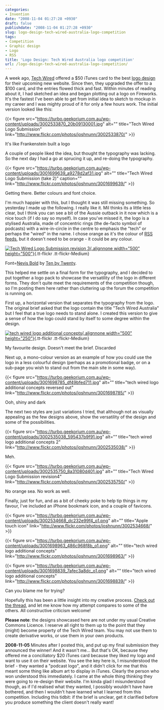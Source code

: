 ```yaml
---
categories:
- Invention
date: "2008-11-04 01:27:28 +0930"
draft: false
publishdate: "2008-11-04 01:27:28 +0930"
slug: logo-design-tech-wired-australia-logo-competition
tags:
- Competition
- Graphic design
- Logo
- RSS
title: 'Logo Design: Tech Wired Australia logo competition'
url: /logo-design-tech-wired-australia-logo-competition/
---
```


A week ago, [Tech Wired](http://techwiredau.com/) offered a $50 iTunes card to the best [logo design](http://en.wikipedia.org/wiki/Logo "Logo") for their upcoming new website. Since then, they upgraded the offer to a $100 card, and the entries flowed thick and fast. Within minutes of reading about it, I had sketched an idea and began plotting out a logo on Fireworks. It's the fastest I've been able to get from initial idea to sketch to mockup in my career and I was mighty proud of it for only a few hours work. The initial version looked like this:

{{< figure src="https://turbo.geekorium.com.au/wp-content/uploads/3002533870_20b09130001.jpg" alt="" title="Tech Wired Logo Submission" link="http://www.flickr.com/photos/joshnunn/3002533870/" >}}

It's like Frankenstein built a logo

A couple of people liked the idea, but thought the typography was lacking. So the next day I had a go at sprucing it up, and re-doing the typography.

{{< figure src="https://turbo.geekorium.com.au/wp-content/uploads/3001699639_a9278d2af31.jpg" alt="" title="Tech Wired Logo Submission (take 2)" caption="" link="http://www.flickr.com/photos/joshnunn/3001699639/" >}}

Getting there. Better colours and font choice.

I'm much happier with this, but I thought it was still missing something. So yesterday I made up the following. I really like it. Mil thinks its a little less clear, but I think you can see a bit of the Aussie outback in it now which is a nice touch (if I do say so myself). In case you've missed it, the logo is a stylised Australia, made of concentric rings (the de-facto symbol of podcasts) with a wire-in-circle in the centre to emphasis the "tech" or perhaps the "wired" in the name. I chose orange as it's the colour of [RSS feeds](http://en.wikipedia.org/wiki/RSS "RSS"), but it doesn't need to be orange - it could be any colour.

[![Tech Wired Logo Submission revision
3](https://turbo.geekorium.com.au/wp-content/uploads/3002534932_59110deb6c1.jpg){.alignnone
width="500"
height="500"}](http://www.flickr.com/photos/joshnunn/3002534932/ "Tech Wired Logo Submission revision 3"){.tt-flickr
.tt-flickr-Medium}

Font=[Nevis Bold](http://www.tenbytwenty.com/products/typefaces/nevis)
by [Ten by Twenty](http://www.tenbytwenty.com/).

This helped me settle on a final form for the typography, and I decided to put together a logo pack to showcase the versatility of the logo in different forms. They don't quite meet the requirements of the competition though, so I'm posting them here rather than cluttering up the forum the competition is running on.

First up, a horizontal version that separates the typography from the logo. The original brief asked that the logo contain the title "Tech Wired Australia" but I feel that a true logo needs to stand alone. I created this version to give a sense of how the logo could stand by itself to some degree within the design.

[![tech wired logo additional
concepts](https://turbo.geekorium.com.au/wp-content/uploads/3001699463_e0f4f963581.jpg){.alignnone
width="500"
height="250"}](http://www.flickr.com/photos/joshnunn/3001699463/ "tech wired logo additional concepts"){.tt-flickr
.tt-flickr-Medium}

My favourite design. Doesn't meet the brief. Discarded

Next up, a mono-colour version as an example of how you could use the logo in a less colourful design (perhaps as a promotional badge, or on a sub-page you wish to stand out from the main site in some way).

{{< figure src="https://turbo.geekorium.com.au/wp-content/uploads/3001698785_df49bfed711.jpg" alt="" title="tech wired logo additional concepts reversed out" link="http://www.flickr.com/photos/joshnunn/3001698785/" >}}

Ooh, shiny and dark

The next two styles are just variations I tried, that although not as visually appealing as the few designs above, show the versatility of the design and some of the possibilities.

{{< figure src="https://turbo.geekorium.com.au/wp-content/uploads/3002535038_595437b9f91.jpg" alt="" title="tech wired logo additional concepts 2" link="http://www.flickr.com/photos/joshnunn/3002535038/" >}}

Meh.

{{< figure src="https://turbo.geekorium.com.au/wp-content/uploads/3002535750_8a31080d401.jpg" alt="" title="Tech Wired Logo Submission revision4" link="http://www.flickr.com/photos/joshnunn/3002535750/"  >}}

No orange sea. No work as well.

Finally, just for fun, and as a bit of cheeky poke to help tip things in my favour, I've included an iPhone bookmark icon, and a couple of favicons.

{{< figure src="https://turbo.geekorium.com.au/wp-content/uploads/3002534668_dc232e99f4_o1.png" alt="" title="Apple touch icon" link="http://www.flickr.com/photos/joshnunn/3002534668/" >}}

{{< figure src="https://turbo.geekorium.com.au/wp-content/uploads/3001698963_486c968f8b_o1.png" alt="" title="tech wired logo additional concepts" link="http://www.flickr.com/photos/joshnunn/3001698963/" >}}

{{< figure src="https://turbo.geekorium.com.au/wp-content/uploads/3001698839_7afec3a8dc_o1.png" alt="" title="tech wired logo additional concepts" link="http://www.flickr.com/photos/joshnunn/3001698839/" >}}

Can you blame me for trying?

Hopefully this has been a little insight into my creative process. [Check out the thread](http://forums.mactalk.com.au/24/60864-podcast-logo-required-100-itunes-gift-card-updated.html), and let me know how my attempt compares to some of the others. All constructive criticism welcome!

**Please note**: the designs showcased here are not under my usual Creative Commons Licence. I reserve all right to them up to the point that they (might) become property of the Tech Wired team. You may not use them to create derivative works, or use them in your own products.

**2008-11-05** Minutes after I posted this, and put up my final submission they announced the winner! And it wasn't me... But that's OK, because they offered me a conciliatory $20 iTunes card because they liked my logo and want to use it on their website. You see the key here is, I misunderstood the brief - they wanted a "podcast logo", and it didn't click for me that this meant some thing like album art to display in iTunes. Clearly the person who won understood this immediately. I came at the whole thing thinking they were going to re-design their website. I'm kinda glad I misunderstood though, as if I'd realised what they wanted, I possibly wouldn't have have bothered, and then I wouldn't have learned what I learned from this competition. Including this tidbit: if the brief is unclear, get it clarified before you produce something the client doesn't really want!

